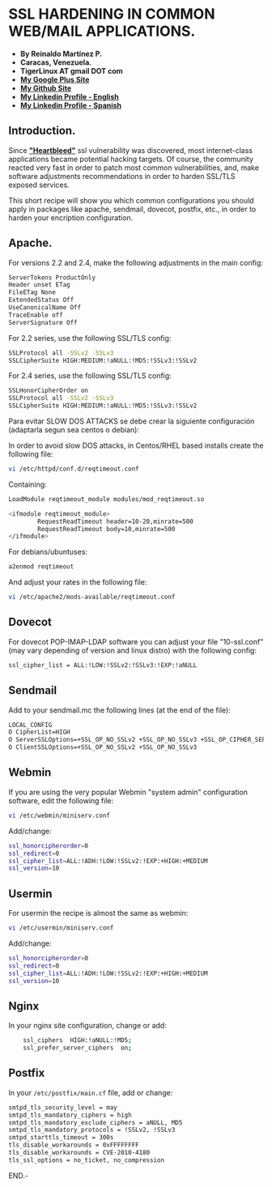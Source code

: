 # SSL HARDENING IN COMMON WEB/MAIL APPLICATIONS.

- **By Reinaldo Martínez P.**
- **Caracas, Venezuela.**
- **TigerLinux AT gmail DOT com**
- **[My Google Plus Site](https://plus.google.com/+ReinaldoMartinez)**
- **[My Github Site](https://github.com/tigerlinux)**
- **[My Linkedin Profile - English](https://ve.linkedin.com/in/tigerlinux/en)**
- **[My Linkedin Profile - Spanish](https://ve.linkedin.com/in/tigerlinux/es)**


## Introduction.

Since [**"Heartbleed"**](https://en.wikipedia.org/wiki/Heartbleed) ssl vulnerability was discovered, most internet-class applications became potential hacking targets. Of course, the community reacted very fast in order to patch most common vulnerabilities, and, make software adjustments recommendations in order to harden SSL/TLS exposed services.

This short recipe will show you which common configurations you should apply in packages like apache, sendmail, dovecot, postfix, etc., in order to harden your encription configuration.


## Apache.

For versions 2.2 and 2.4, make the following adjustments in the main config:

```bash
ServerTokens ProductOnly
Header unset ETag
FileETag None
ExtendedStatus Off
UseCanonicalName Off
TraceEnable off
ServerSignature Off
```

For 2.2 series, use the following SSL/TLS config:

```bash
SSLProtocol all -SSLv2 -SSLv3
SSLCipherSuite HIGH:MEDIUM:!aNULL:!MD5:!SSLv3:!SSLv2
```

For 2.4 series, use the following SSL/TLS config:

```bash
SSLHonorCipherOrder on
SSLProtocol all -SSLv2 -SSLv3
SSLCipherSuite HIGH:MEDIUM:!aNULL:!MD5:!SSLv3:!SSLv2
```

Para evitar SLOW DOS ATTACKS se debe crear la siguiente configuración (adaptarla segun sea centos o debian):

In order to avoid slow DOS attacks, in Centos/RHEL based installs create the following file:

```bash
vi /etc/httpd/conf.d/reqtimeout.conf
```

Containing:

```bash
LoadModule reqtimeout_module modules/mod_reqtimeout.so

<ifmodule reqtimeout_module>
        RequestReadTimeout header=10-20,minrate=500
        RequestReadTimeout body=10,minrate=500
</ifmodule>
```

For debians/ubuntuses:

```bash
a2enmod reqtimeout
```

And adjust your rates in the following file:

```bash
vi /etc/apache2/mods-available/reqtimeout.conf
```


## Dovecot

For dovecot POP-IMAP-LDAP software you can adjust your file "10-ssl.conf" (may vary depending of version and linux distro) with the following config:

```bash
ssl_cipher_list = ALL:!LOW:!SSLv2:!SSLv3:!EXP:!aNULL
```


## Sendmail

Add to your sendmail.mc the following lines (at the end of the file):

```bash
LOCAL_CONFIG
O CipherList=HIGH
O ServerSSLOptions=+SSL_OP_NO_SSLv2 +SSL_OP_NO_SSLv3 +SSL_OP_CIPHER_SERVER_PREFERENCE
O ClientSSLOptions=+SSL_OP_NO_SSLv2 +SSL_OP_NO_SSLv3
```


## Webmin

If you are using the very popular Webmin "system admin" configuration software, edit the following file:

```bash
vi /etc/webmin/miniserv.conf
```

Add/change:

```bash
ssl_honorcipherorder=0
ssl_redirect=0
ssl_cipher_list=ALL:!ADH:!LOW:!SSLv2:!EXP:+HIGH:+MEDIUM
ssl_version=10
```


## Usermin

For usermin the recipe is almost the same as webmin:

```bash
vi /etc/usermin/miniserv.conf
```

Add/change:

```bash
ssl_honorcipherorder=0
ssl_redirect=0
ssl_cipher_list=ALL:!ADH:!LOW:!SSLv2:!EXP:+HIGH:+MEDIUM
ssl_version=10
```


## Nginx

In your nginx site configuration, change or add:

```bash
    ssl_ciphers  HIGH:!aNULL:!MD5;
    ssl_prefer_server_ciphers  on;
```


## Postfix

In your `/etc/postfix/main.cf` file, add or change:

```bash
smtpd_tls_security_level = may
smtpd_tls_mandatory_ciphers = high
smtpd_tls_mandatory_exclude_ciphers = aNULL, MD5
smtpd_tls_mandatory_protocols = !SSLv2, !SSLv3
smtpd_starttls_timeout = 300s
tls_disable_workarounds = 0xFFFFFFFF
tls_disable_workarounds = CVE-2010-4180
tls_ssl_options = no_ticket, no_compression
```

END.-
